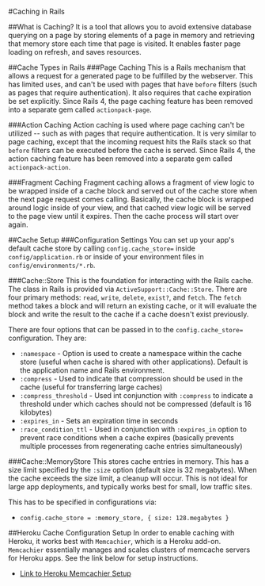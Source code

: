 #Caching in Rails

##What is Caching?
It is a tool that allows you to avoid extensive database querying on a page by storing elements of a page in memory and retrieving that memory store each time that page is visited. It enables faster page loading on refresh, and saves resources.

##Cache Types in Rails
###Page Caching
This is a Rails mechanism that allows a request for a generated page to be fulfilled by the webserver. This has limited uses, and can't be used with pages that have `before` filters (such as pages that require authentication). It also requires that cache expiration be set explicitly. Since Rails 4, the page caching feature has been removed into a separate gem called `actionpack-page`.

###Action Caching
Action caching is used where page caching can't be utilized -- such as with pages that require authentication. It is very similar to page caching, except that the incoming request hits the Rails stack so that `before` filters can be executed before the cache is served. Since Rails 4, the action caching feature has been removed into a separate gem called `actionpack-action`.

###Fragment Caching
Fragment caching allows a fragment of view logic to be wrapped inside of a cache block and served out of the cache store when the next page request comes calling. Basically, the cache block is wrapped around logic inside of your view, and that cached view logic will be served to the page view until it expires. Then the cache process will start over again.

##Cache Setup
###Configuration Settings
You can set up your app's default cache store by calling `config.cache_store=` inside `config/application.rb` or inside of your environment files in `config/environments/*.rb`.

###Cache::Store
This is the foundation for interacting with the Rails cache. The class in Rails is provided via `ActiveSupport::Cache::Store`. There are four primary methods: `read`, `write`, `delete`, `exist?`, and `fetch`. The `fetch` method takes a block and will return an existing cache, or it will evaluate the block and write the result to the cache if a cache doesn't exist previously.

There are four options that can be passed in to the `config.cache_store=` configuration. They are:
- `:namespace` - Option is used to create a namespace within the cache store (useful when cache is shared with other applications). Default is the application name and Rails environment.
- `:compress` - Used to indicate that compression should be used in the cache (useful for transferring large caches)
- `:compress_threshold` - Used int conjunction with `:compress` to indicate a threshold under which caches should not be compressed (default is 16 kilobytes)
- `:expires_in` - Sets an expiration time in seconds
- `:race_condition_ttl` - Used in conjunction with `:expires_in` option to prevent race conditions when a cache expires (basically prevents multiple processes from regenerating cache entries simultaneously)

###Cache::MemoryStore
This stores cache entries in memory. This has a size limit specified by the `:size` option (default size is 32 megabytes). When the cache exceeds the size limit, a cleanup will occur. This is not ideal for large app deployments, and typically works best for small, low traffic sites.

This has to be specified in configurations via:
- `config.cache_store = :memory_store, { size: 128.megabytes }`

##Heroku Cache Configuration Setup
In order to enable caching with Heroku, it works best with `Memcachier`, which is a Heroku add-on. `Memcachier` essentially manages and scales clusters of memcache servers for Heroku apps. See the link below for setup instructions.

- [Link to Heroku Memcachier Setup]("https://devcenter.heroku.com/articles/rack-cache-memcached-rails31#configure-rails-cache-store")
